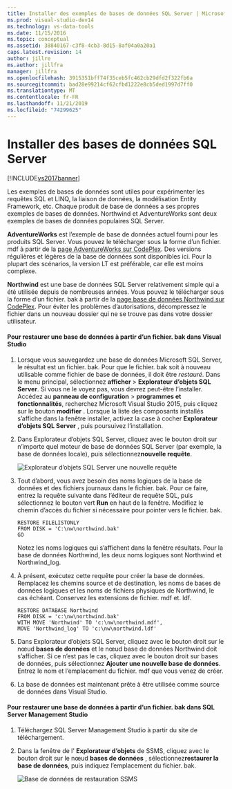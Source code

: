 ```yaml
---
title: Installer des exemples de bases de données SQL Server | Microsoft Docs
ms.prod: visual-studio-dev14
ms.technology: vs-data-tools
ms.date: 11/15/2016
ms.topic: conceptual
ms.assetid: 38840167-c3f8-4cb3-8d15-8af04a0a20a1
caps.latest.revision: 14
author: jillre
ms.author: jillfra
manager: jillfra
ms.openlocfilehash: 3915351bff74f35ceb5fc462cb29dfd2f322fb6a
ms.sourcegitcommit: bad28e99214cf62cfbd1222e8cb5ded1997d7ff0
ms.translationtype: MT
ms.contentlocale: fr-FR
ms.lasthandoff: 11/21/2019
ms.locfileid: "74299625"
---
```

# <a name="install-sql-server-sample-databases"></a>Installer des bases de données SQL Server
[!INCLUDE[vs2017banner](../includes/vs2017banner.md)]

Les exemples de bases de données sont utiles pour expérimenter les requêtes SQL et LINQ, la liaison de données, la modélisation Entity Framework, etc.  Chaque produit de base de données a ses propres exemples de bases de données. Northwind et AdventureWorks sont deux exemples de bases de données populaires SQL Server.

 **AdventureWorks** est l’exemple de base de données actuel fourni pour les produits SQL Server. Vous pouvez le télécharger sous la forme d’un fichier. mdf à partir de la [page AdventureWorks sur CodePlex](https://archive.codeplex.com/?p=msftdbprodsamples). Des versions régulières et légères de la base de données sont disponibles ici. Pour la plupart des scénarios, la version LT est préférable, car elle est moins complexe.

 **Northwind** est une base de données SQL Server relativement simple qui a été utilisée depuis de nombreuses années. Vous pouvez le télécharger sous la forme d’un fichier. bak à partir de la [page base de données Northwind sur CodePlex](https://northwinddatabase.codeplex.com/). Pour éviter les problèmes d’autorisations, décompressez le fichier dans un nouveau dossier qui ne se trouve pas dans votre dossier utilisateur.

#### <a name="to-restore-a-database-from-a-bak-file-in-visual-studio"></a>Pour restaurer une base de données à partir d’un fichier. bak dans Visual Studio

1. Lorsque vous sauvegardez une base de données Microsoft SQL Server, le résultat est un fichier. bak. Pour que le fichier. bak soit à nouveau utilisable comme fichier de base de données, il doit être *restauré*. Dans le menu principal, sélectionnez **afficher** > **Explorateur d’objets SQL Server**. Si vous ne le voyez pas, vous devrez peut-être l’installer. Accédez au **panneau de configuration** > **programmes et fonctionnalités**, recherchez Microsoft Visual Studio 2015, puis cliquez sur le bouton **modifier** . Lorsque la liste des composants installés s’affiche dans la fenêtre installer, activez la case à cocher **Explorateur d’objets SQL Server** , puis poursuivez l’installation.

2. Dans Explorateur d’objets SQL Server, cliquez avec le bouton droit sur n’importe quel moteur de base de données SQL Server (par exemple, la base de données locale), puis sélectionnez**nouvelle requête**.

     ![Explorateur d’objets SQL Server une nouvelle requête](../data-tools/media/raddata-sql-server-object-explorer-new-query.png "raddata Explorateur d’objets SQL Server nouvelle requête")

3. Tout d’abord, vous avez besoin des noms logiques de la base de données et des fichiers journaux dans le fichier. bak. Pour ce faire, entrez la requête suivante dans l’éditeur de requête SQL, puis sélectionnez le bouton vert **Run** en haut de la fenêtre. Modifiez le chemin d’accès du fichier si nécessaire pour pointer vers le fichier. bak.

    ```
    RESTORE FILELISTONLY
    FROM DISK = 'C:\nw\northwind.bak'
    GO
    ```

     Notez les noms logiques qui s’affichent dans la fenêtre résultats.  Pour la base de données Northwind, les deux noms logiques sont Northwind et Northwind_log.

4. À présent, exécutez cette requête pour créer la base de données. Remplacez les chemins source et de destination, les noms de bases de données logiques et les noms de fichiers physiques de Northwind, le cas échéant. Conservez les extensions de fichier. mdf et. ldf.

    ```
    RESTORE DATABASE Northwind
    FROM DISK = 'c:\nw\northwind.bak'
    WITH MOVE 'Northwind' TO 'c:\nw\northwind.mdf',
    MOVE 'Northwind_log' TO 'c:\nw\northwind.ldf'
    ```

5. Dans Explorateur d’objets SQL Server, cliquez avec le bouton droit sur le nœud **bases de données** et le nœud base de données Northwind doit s’afficher. Si ce n’est pas le cas, cliquez avec le bouton droit sur bases de données, puis sélectionnez **Ajouter une nouvelle base de données**. Entrez le nom et l’emplacement du fichier. mdf que vous venez de créer.

6. La base de données est maintenant prête à être utilisée comme source de données dans Visual Studio.

#### <a name="to-restore-a-database-from-a-bak-file-in-sql-server-management-studio"></a>Pour restaurer une base de données à partir d’un fichier. bak dans SQL Server Management Studio

1. Téléchargez SQL Server Management Studio à partir du site de téléchargement.

2. Dans la fenêtre de l' **Explorateur d’objets** de SSMS, cliquez avec le bouton droit sur le nœud **bases de données** , sélectionnez**restaurer la base de données**, puis indiquez l’emplacement du fichier. bak.

     ![Base de données de restauration SSMS](../data-tools/media/raddata-ssms-restore-database.png "Base de données de restauration raddata SSMS")
